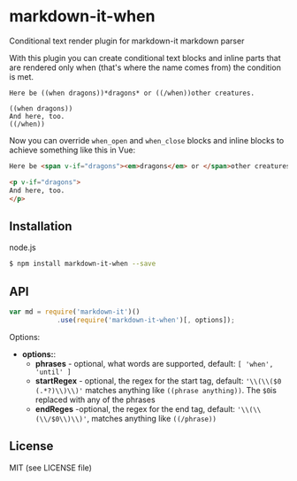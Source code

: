 # markdown-it-when
Conditional text render plugin for markdown-it markdown parser

With this plugin you can create conditional text blocks and inline parts that are rendered only when (that's where the name comes from) the condition is met.

```
Here be ((when dragons))*dragons* or ((/when))other creatures.

((when dragons))
And here, too.
((/when))
```

Now you can override `when_open` and `when_close` blocks and inline blocks to achieve something like this in Vue:
```html
Here be <span v-if="dragons"><em>dragons</em> or </span>other creatures.

<p v-if="dragons">
And here, too.
</p>
```

## Installation
node.js
```bash
$ npm install markdown-it-when --save
```

## API
```js
var md = require('markdown-it')()
            .use(require('markdown-it-when')[, options]);
```

Options:
- __options:__:
    - __phrases__ - optional, what words are supported, default: `[ 'when', 'until' ]`
    - __startRegex__ - optional, the regex for the start tag, default: `'\\(\\($0 (.*?)\\)\\)'` matches anything like `((phrase anything))`. The `$0`is replaced with any of the phrases
    - __endReges__ -optional, the regex for the end tag, default: `'\\(\\(\\/$0\\)\\)'`, matches anything like `((/phrase))`
    
 ## License
 MIT (see LICENSE file)
